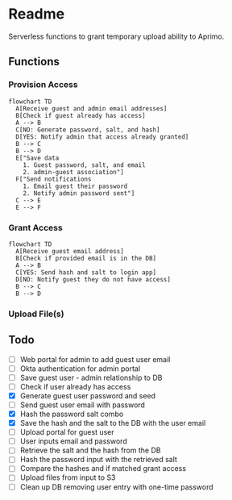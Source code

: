 # Readme

Serverless functions to grant temporary upload ability to Aprimo.

## Functions

### Provision Access

```mermaid
flowchart TD
  A[Receive guest and admin email addresses]
  B[Check if guest already has access]
  A --> B
  C[NO: Generate password, salt, and hash]
  D[YES: Notify admin that access already granted]
  B --> C
  B --> D
  E["Save data
    1. Guest password, salt, and email
    2. admin-guest association"]
  F["Send notifications
    1. Email guest their password
    2. Notify admin password sent"]
  C --> E
  E --> F
```

### Grant Access

```mermaid
flowchart TD
  A[Receive guest email address]
  B[Check if provided email is in the DB]
  A --> B
  C[YES: Send hash and salt to login app]
  D[NO: Notify guest they do not have access]
  B --> C
  B --> D
```

### Upload File(s)

## Todo

- [ ] Web portal for admin to add guest user email
- [ ] Okta authentication for admin portal
- [ ] Save guest user - admin relationship to DB
- [ ] Check if user already has access
- [x] Generate guest user password and seed
- [ ] Send guest user email with password
- [x] Hash the password salt combo
- [x] Save the hash and the salt to the DB with the user email
- [ ] Upload portal for guest user
- [ ] User inputs email and password
- [ ] Retrieve the salt and the hash from the DB
- [ ] Hash the password input with the retrieved salt
- [ ] Compare the hashes and if matched grant access
- [ ] Upload files from input to S3
- [ ] Clean up DB removing user entry with one-time password
